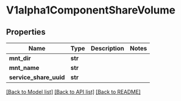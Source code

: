 # V1alpha1ComponentShareVolume

## Properties
Name | Type | Description | Notes
------------ | ------------- | ------------- | -------------
**mnt_dir** | **str** |  | 
**mnt_name** | **str** |  | 
**service_share_uuid** | **str** |  | 

[[Back to Model list]](../README.md#documentation-for-models) [[Back to API list]](../README.md#documentation-for-api-endpoints) [[Back to README]](../README.md)


